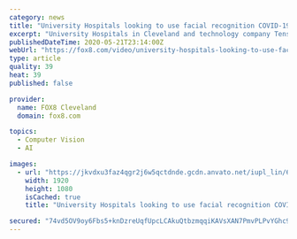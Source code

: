 ```yaml
---
category: news
title: "University Hospitals looking to use facial recognition COVID-19 testing"
excerpt: "University Hospitals in Cleveland and technology company TensorMark announced a partnership today that they say would allow for people to gather more safely."
publishedDateTime: 2020-05-21T23:14:00Z
webUrl: "https://fox8.com/video/university-hospitals-looking-to-use-facial-recognition-covid-19-testing/5527248/"
type: article
quality: 39
heat: 39
published: false

provider:
  name: FOX8 Cleveland
  domain: fox8.com

topics:
  - Computer Vision
  - AI

images:
  - url: "https://jkvdxu3faz4qgr2j6w5qctdnde.gcdn.anvato.net/iupl_lin/6C9/8F8/6C98F89E677E4EDB9D9BF0AE2F38DD24.jpg?Expires=1684713600&KeyName=mcpkey1&Signature=HR-3qZfsqNQx5q3VSFKg9wqmXsc"
    width: 1920
    height: 1080
    isCached: true
    title: "University Hospitals looking to use facial recognition COVID-19 testing"

secured: "74vd5OV9oy6Fbs5+knDzreUqfUpcLCAkuQtbzmqqiKAVsXAN7PmvPLPvYGhc9KBX5flDvo9RxV9zOntFPZBNt0160NPqbint53L++3BOvOikSIbjB5sX7l2T2Mu3VWEUgerRGYewgBJ/bTUFi70KPFkINZjbixFjqhaKW29tY8yfXIOnhACOrhlryYl6ysFY50Q3us4sNwYwGtSXWd9a2WDG9YimfYfjIy1hvrTxgb2c1TAwaL7Tw4wKDUlLwR3O0CFUlahXBbzYllFcKC+E5a4kLJtgfTqh30cGhZ8BkoA1Gyu0tgBW3EqUXzgNcjGj;Rh4Jhwez47lqe47H190R9g=="
---
```



